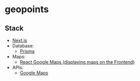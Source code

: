 # geopoints

## Stack

- [Next.js](https://nextjs.org/)
- Database:
  - [Prisma](https://www.prisma.io/)
- Maps:
  - [React Google Maps (displaying maps on the Frontend)](https://github.com/JustFly1984/react-google-maps-api)
- APIs:
  - [Google Maps]()
